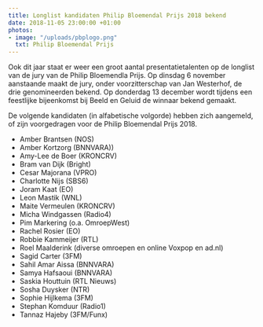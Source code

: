 ```yaml
---
title: Longlist kandidaten Philip Bloemendal Prijs 2018 bekend
date: 2018-11-05 23:00:00 +01:00
photos:
- image: "/uploads/pbplogo.png"
  txt: Philip Bloemendal Prijs
---
```


Ook dit jaar staat er weer een groot aantal presentatietalenten op de longlist van de jury van de Philip Bloemendla Prijs. Op dinsdag 6 november aanstaande maakt de jury, onder voorzitterschap van Jan Westerhof, de drie genomineerden bekend. Op donderdag 13 december wordt tijdens een feestlijke bijeenkomst bij Beeld en Geluid de winnaar bekend gemaakt.

<!--more-->

De volgende kandidaten (in alfabetische volgorde) hebben zich aangemeld, of zijn voorgedragen voor de Philip Bloemendal Prijs 2018. 
 
* Amber Brantsen (NOS)
* Amber Kortzorg (BNNVARA))
* Amy-Lee de Boer (KRONCRV)
* Bram van Dijk (Bright)
* Cesar Majorana (VPRO)
* Charlotte Nijs (SBS6)
* Joram Kaat (EO)
* Leon Mastik (WNL)
* Maite Vermeulen (KRONCRV)
* Micha Windgassen (Radio4)
* Pim Markering (o.a. OmroepWest)
* Rachel Rosier (EO)
* Robbie Kammeijer (RTL)
* Roel Maalderink (diverse omroepen en online Voxpop en ad.nl)
* Sagid Carter (3FM)
* Sahil Amar Aissa (BNNVARA)
* Samya Hafsaoui (BNNVARA)
* Saskia Houttuin (RTL Nieuws)
* Sosha Duysker (NTR)
* Sophie Hijlkema (3FM)
* Stephan Komduur (Radio1)
* Tannaz Hajeby (3FM/Funx)
